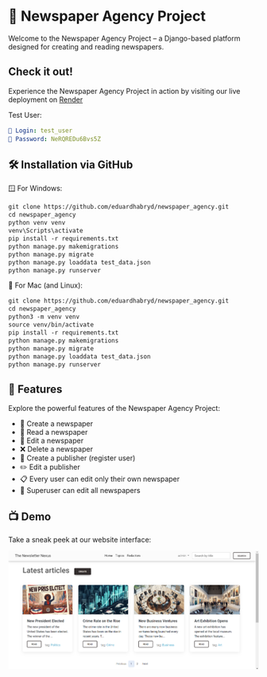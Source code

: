 # 📰 Newspaper Agency Project

Welcome to the Newspaper Agency Project – a Django-based platform designed for creating and reading newspapers.

## Check it out!

Experience the Newspaper Agency Project in action by visiting our live deployment on [Render](https://the-newspaper-nexus.onrender.com/)

Test User:
```yml
👤 Login: test_user
🔑 Password: NeRQREDu6Bvs5Z
```

## 🛠️ Installation via GitHub

🪟 For Windows:
```shell
git clone https://github.com/eduardhabryd/newspaper_agency.git
cd newspaper_agency
python venv venv
venv\Scripts\activate
pip install -r requirements.txt
python manage.py makemigrations
python manage.py migrate
python manage.py loaddata test_data.json
python manage.py runserver
```
🍎 For Mac (and Linux):
```shell
git clone https://github.com/eduardhabryd/newspaper_agency.git
cd newspaper_agency
python3 -m venv venv
source venv/bin/activate
pip install -r requirements.txt
python manage.py makemigrations
python manage.py migrate
python manage.py loaddata test_data.json
python manage.py runserver
```

## 🚀 Features
Explore the powerful features of the Newspaper Agency Project:

- 📝 Create a newspaper
- 📖 Read a newspaper
- 📌 Edit a newspaper
- ❌ Delete a newspaper
- 👤 Create a publisher (register user)
- ✏️ Edit a publisher
- 📋 Every user can edit only their own newspaper
- 🔐 Superuser can edit all newspapers

## 📺 Demo
Take a sneak peek at our website interface:

![Website interface](media/demo.png)
